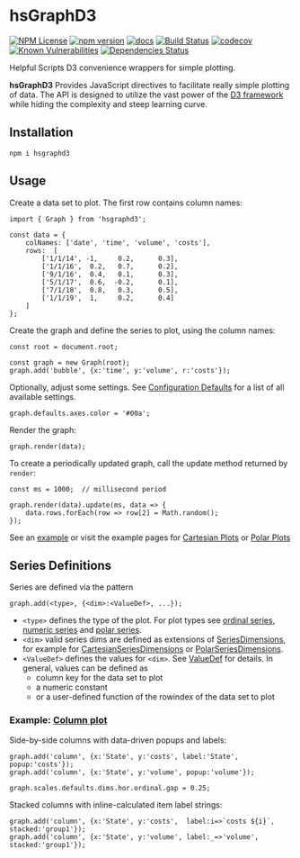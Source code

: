 hsGraphD3
========
[![NPM License](https://img.shields.io/badge/license-MIT-brightgreen.svg)](https://www.npmjs.com/package/hsgraphd3)
[![npm version](https://badge.fury.io/js/hsgraphd3.svg)](https://badge.fury.io/js/hsgraphd3)
[![docs](https://img.shields.io/badge/hsDocs-hsGraphD3-blue.svg)](https://helpfulscripts.github.io/hsGraphD3/#!/api/hsGraphD3/0)
[![Build Status](https://travis-ci.com/HelpfulScripts/hsGraphD3.svg?branch=master)](https://travis-ci.com/HelpfulScripts/hsGraphD3)
[![codecov](https://codecov.io/gh/HelpfulScripts/hsGraphD3/branch/master/graph/badge.svg)](https://codecov.io/gh/HelpfulScripts/hsGraphD3)
[![Known Vulnerabilities](https://snyk.io/test/github/HelpfulScripts/hsGraphD3/badge.svg?targetFile=package.json)](https://snyk.io/test/github/HelpfulScripts/hsGraphD3?targetFile=package.json)
[![Dependencies Status](https://david-dm.org/helpfulscripts/hsgraphd3.svg)](https://david-dm.org/helpfulscripts/hsgraphd3)

Helpful Scripts D3 convenience wrappers for simple plotting.

**hsGraphD3** Provides JavaScript directives to facilitate really simple plotting of data. The API is designed to utilize the vast power of the [D3 framework](d3js.org) while hiding the complexity and steep learning curve.

## Installation
`npm i hsgraphd3`

## Usage
Create a data set to plot. The first row contains column names: 
```
import { Graph } from 'hsgraphd3';

const data = {
    colNames: ['date', 'time', 'volume', 'costs'], 
    rows:  [
        ['1/1/14', -1,     0.2,      0.3], 
        ['1/1/16',  0.2,   0.7,      0.2], 
        ['9/1/16',  0.4,   0.1,      0.3],
        ['5/1/17',  0.6,  -0.2,      0.1], 
        ['7/1/18',  0.8,   0.3,      0.5], 
        ['1/1/19',  1,     0.2,      0.4]
    ]
};
```

Create the graph and define the series to plot, using the column names:
```
const root = document.root;

const graph = new Graph(root);
graph.add('bubble', {x:'time', y:'volume', r:'costs'});
```

Optionally, adjust some settings. See <a href='https://helpfulscripts.github.io/hsGraphD3/#!/api/hsGraphD3/hsGraphD3.Settings' target=_blank>Configuration Defaults</a> for a list of all available settings.
```
graph.defaults.axes.color = '#00a';
```

Render the graph:
```
graph.render(data);
```

To create a periodically updated graph, call the update method returned by `render`:
```
const ms = 1000;  // millisecond period

graph.render(data).update(ms, data => {
    data.rows.forEach(row => row[2] = Math.random();
});
``` 

See an [example](https://helpfulscripts.github.io/hsGraphD3/#!/api/hsGraphD3/0) or visit the example pages for
[Cartesian Plots](https://helpfulscripts.github.io/hsGraphD3/#!/api/hsGraphD3/hsGraphD3.CartExamples) or
[Polar Plots](https://helpfulscripts.github.io/hsGraphD3/#!/api/hsGraphD3/hsGraphD3.PolarExamples)

## Series Definitions
Series are defined via the pattern
```
graph.add(<type>, {<dim>:<ValueDef>, ...});
```
- `<type>` defines the type of the plot. For plot types see [ordinal series](https://helpfulscripts.github.io/hsGraphD3/#!/api/hsGraphD3/hsGraphD3.plots.OrdinalSeriesPlot), [numeric series](https://helpfulscripts.github.io/hsGraphD3/#!/api/hsGraphD3/hsGraphD3.plots.NumericSeriesPlot) and [polar series](https://helpfulscripts.github.io/hsGraphD3/#!/api/hsGraphD3/hsGraphD3.plots.PolarSeriesPlot).
- `<dim>` valid series dims are defined as extensions of [SeriesDimensions](https://helpfulscripts.github.io/hsGraphD3/#!/api/hsGraphD3/hsGraphD3.SeriesPlot.SeriesDimensions), for example for [CartesianSeriesDimensions](https://helpfulscripts.github.io/hsGraphD3/#!/api/hsGraphD3/hsGraphD3.CartSeriesPlot.CartSeriesDimensions) or [PolarSeriesDimensions](https://helpfulscripts.github.io/hsGraphD3/#!/api/hsGraphD3/hsGraphD3.PolarSeriesPlot.PolarSeriesDimensions).
- `<ValueDef>` defines the values for `<dim>`. See [ValueDef](https://helpfulscripts.github.io/hsGraphD3/#!/api/hsGraphD3/hsGraphD3.SeriesPlot.ValueDef) for details. In general, values can be defined as 
   - column key for the data set to plot 
   - a numeric constant
   - or a user-defined function of the rowindex of the data set to plot 
   

### Example: [Column plot](https://helpfulscripts.github.io/hsGraphD3/#!/api/hsGraphD3/hsGraphD3.plots.Column)
Side-by-side columns with data-driven popups and labels:
```
graph.add('column', {x:'State', y:'costs', label:'State', popup:'costs'});
graph.add('column', {x:'State', y:'volume', popup:'volume'});

graph.scales.defaults.dims.hor.ordinal.gap = 0.25;
```

Stacked columns with inline-calculated item label strings:
```
graph.add('column', {x:'State', y:'costs',  label:i=>`costs ${i}`,  stacked:'group1'});
graph.add('column', {x:'State', y:'volume', label:_=>'volume', stacked:'group1'});
```